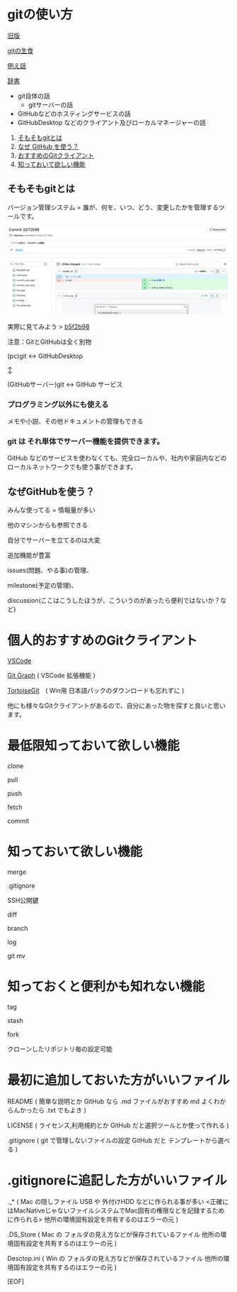 # gitの使い方
[旧版](./old/README.md)

[gitの生食](git/README.md)

[例え話](tatoebanasi.md)

[辞書](dictionary.md)

 - git自体の話
   - gitサーバーの話
 - GitHubなどのホスティングサービスの話
 - GitHubDesktop などのクライアント及びローカルマネージャーの話

 1. [そもそもgitとは](#そもそもgitとは)
 1. [なぜ GitHub を使う？](#なぜgithubを使う)
 1. [おすすめのGitクライアント](#おすすめのgitクライアント)
 1. [知っておいて欲しい機能](#知っておいて欲しい機能)

## そもそもgitとは

バージョン管理システム = 誰が、何を、いつ、どう、変更したかを管理するツールです。

![git-describe](./github/images/github-log-describe.png)

実際に見てみよう > [b5f2b98](b5f2b98dbf8db9536fb9896c80f0fa4d8e7c8449)

注意：GitとGitHubは全く別物

(pc)git <-> GitHubDesktop

↕︎

(GitHubサーバー)git <-> GitHub サービス

### プログラミング以外にも使える

メモや小説、その他ドキュメントの管理もできる

### git は それ単体でサーバー機能を提供できます。

GitHub などのサービスを使わなくても、完全ローカルや、社内や家庭内などのローカルネットワークでも使う事ができます。

## なぜGitHubを使う？

みんな使ってる = 情報量が多い

他のマシンからも参照できる

自分でサーバーを立てるのは大変

追加機能が豊富

issues(問題、やる事)の管理、

milestone(予定の管理)、

discussion(ここはこうしたほうが、こういうのがあったら便利ではないか？など)


# 個人的おすすめのGitクライアント

[VSCode](https://code.visualstudio.com/)

[Git Graph](https://marketplace.visualstudio.com/items?itemName=mhutchie.git-graph) ( VSCode 拡張機能 )

[TortoiseGit](https://tortoisegit.org/)　( Win用 日本語パックのダウンロードも忘れずに )

他にも様々なGitクライアントがあるので、自分にあった物を探すと良いと思います。

# 最低限知っておいて欲しい機能

clone

pull

push

fetch

commit

# 知っておいて欲しい機能

merge

.gitignore

SSH公開鍵

diff

branch

log

git mv

# 知っておくと便利かも知れない機能

tag

stash

fork

クローンしたリポジトリ毎の設定可能

# 最初に追加しておいた方がいいファイル

README  ( 簡単な説明とか GitHub なら .md ファイルがおすすめ md よくわからんかったら .txt でもよき )

LICENSE ( ライセンス,利用規約とか GitHub だと選択ツールとか使って作れる )

.gitignore ( git で管理しないファイルの設定 GitHub だと テンプレートから選べる )

# .gitignoreに追記した方がいいファイル

._* ( Mac の隠しファイル USB や 外付けHDD などに作られる事が多い <正確にはMacNativeじゃないファイルシステムでMac固有の権限などを記録するために作られる> 他所の環境固有設定を共有するのはエラーの元 )

.DS_Store ( Mac の フォルダの見え方などが保存されているファイル 他所の環境固有設定を共有するのはエラーの元 )

Desctop.ini ( Win の フォルダの見え方などが保存されているファイル 他所の環境固有設定を共有するのはエラーの元 )

[EOF]
